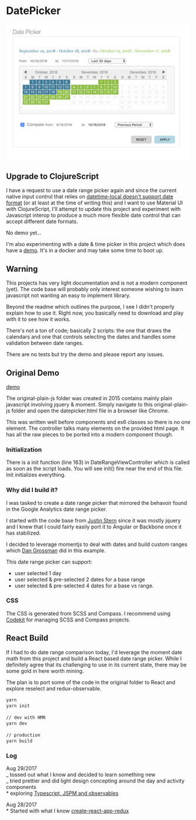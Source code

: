 # DatePicker

![headwinds datepicker](daterangepicker.png)

## Upgrade to ClojureScript

I have a request to use a date range picker again and since the current native input control that relies on [datetime-local doesn't support date format](https://stackoverflow.com/questions/7372038/is-there-any-way-to-change-input-type-date-format) (or at least at the time of writing this) and I want to use Material UI with ClojureScript, I'll attempt to update this project and experiment with Javascript interop to produce a much more flexible date control that can accept different date formats.

No demo yet...

I'm also experimenting with a date & time picker in this project which does have a [demo](https://reagent-reframe-material.now.sh/#/demos/pickers). It's in a docker and may take some time to boot up.

## Warning

This projects has very light documentation and is not a modern component (yet). The code base will probably only interest someone wishing to learn javascript not wanting an easy to implement library.

Beyond the readme which outlines the purpose, I see I didn't properly explain how to use it. Right now, you basically need to download and play with it to see how it works.

There's not a ton of code; basically 2 scripts: the one that draws the calendars and one that controls selecting the dates and handles some validation between date ranges.

There are no tests but try the demo and please report any issues.

## Original Demo

[demo](https://daterangepicker-jvonlbfvls.now.sh/original-plain-js/datepicker)

The original-plain-js folder was created in 2015 contains mainly plain javascript involving jquery & moment. Simply navigate to this original-plain-js folder and open the datepicker.html file in a browser like Chrome.

This was written well before components and es6 classes so there is no one element. The controller talks many elements on the provided html page. It has all the raw pieces to be ported into a modern component though.

### Initialization

There is a init function (line 163) in DateRangeViewController which is called as soon as the script loads. You will see init() fire near the end of this file. Init initializes everything.

### Why did I build it?

I was tasked to create a date range picker that mirrored the behavoir found in the Google Analytics date range picker.

I started with the code base from [Justin Stern](http://foxrunsoftware.github.com/DatePicker/) since it was mostly jquery and I knew that I could fairly easily port it to Angular or Backbone once it has stabilized.

I decided to leverage momentjs to deal with dates and build custom ranges which [Dan Grossman](http://www.dangrossman.info/2012/08/20/a-date-range-picker-for-twitter-bootstrap/) did in this example.

This date range picker can support:

- user selected 1 day
- user selected & pre-selected 2 dates for a base range
- user selected & pre-selected 4 dates for a base vs range.

### CSS

The CSS is generated from SCSS and Compass. I recommend using [Codekit](https://incident57.com/codekit/) for managing SCSS and Compass projects.

## React Build

If I had to do date range comparison today, I'd leverage the moment date math from this project and build a React based date range picker. While I definitely agree that its challenging to use in its current state, there may be some gold in here worth mining.

The plan is to port some of the code in the original folder to React and explore reselect and redux-observable.

```
yarn
yarn init

// dev with HMR
yarn dev

// production
yarn build
```

### Log

Aug 29/2017  
 _ tossed out what I know and decided to learn something new  
 _ tried prettier and did light design concepting around the day and activity components  
 \* exploring [Typescript, JSPM and observables](https://github.com/piotrwitek/react-redux-typescript-starter-kit)

Aug 28/2017  
 \* Started with what I know [create-react-app-redux](https://github.com/notrab/create-react-app-redux)
